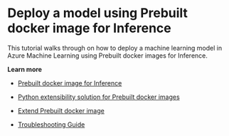 # Deploy a model using Prebuilt docker image for Inference

This tutorial walks through on how to deploy a machine learning model in Azure Machine Learning using Prebuilt docker images for Inference.

**Learn more**

* [Prebuilt docker image for Inference](https://docs.microsoft.com/azure/machine-learning/concept-prebuilt-docker-images-inference)

* [Python extensibility solution for Prebuilt docker images](https://docs.microsoft.com/azure/machine-learning/how-to-prebuilt-docker-images-inference-python-extensibility)

* [Extend Prebuilt docker image](https://docs.microsoft.com/azure/machine-learning/how-to-extend-prebuilt-docker-image-inference)

* [Troubleshooting Guide](https://docs.microsoft.com/azure/machine-learning/how-to-troubleshoot-prebuilt-docker-image-inference)

